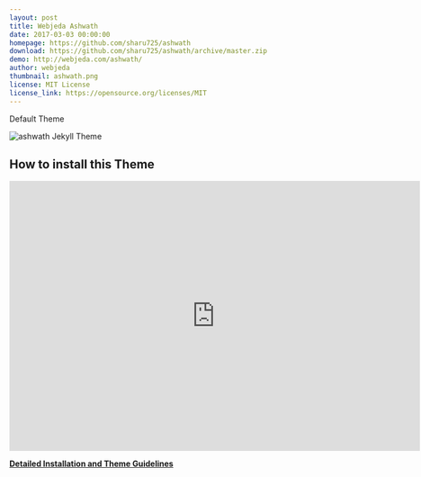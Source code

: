 ```yaml
---
layout: post
title: Webjeda Ashwath
date: 2017-03-03 00:00:00
homepage: https://github.com/sharu725/ashwath
download: https://github.com/sharu725/ashwath/archive/master.zip
demo: http://webjeda.com/ashwath/
author: webjeda
thumbnail: ashwath.png
license: MIT License
license_link: https://opensource.org/licenses/MIT
---
```


Default Theme

![ashwath Jekyll Theme](http://webjeda.com/ashwath/images/Default.png)

## How to install this Theme

<iframe width="730" height="480" src="https://www.youtube.com/embed/T2nx6tj-ZH4" frameborder="0" allowfullscreen></iframe>
<br />

[**Detailed Installation and Theme Guidelines**](https://blog.webjeda.com/jekyll-themes/)
